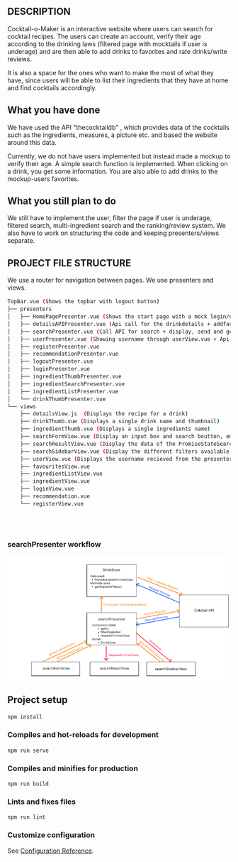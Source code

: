 ## DESCRIPTION ##
Cocktail-o-Maker is an interactive website where users can search for cocktail recipes.
The users can create an account, verify their age according to the drinking laws 
(filtered page with mocktails if user is underage)
and are then able to add drinks to favorites and rate drinks/write reviews. 

It is also a space for the ones who want to make the most of what they have, since users will be able to list their 
ingredients that they have at home and find cocktails accordingly.


## What you have done ##
We have used the API "thecocktaildb" , which provides data of the cocktails such as the ingredients, measures, a picture etc. and 
based the website around this data.

Currently, we do not have users implemented but instead made a mockup to verify their age. 
A simple search function is implemented. When clicking on a drink, you get some information. 
You are also able to add drinks to the mockup-users favorites. 

## What you still plan to do ##
We still have to implement the user, filter the page if user is underage, filtered search, multi-ingredient search and the ranking/review system.
We also have to work on structuring the code and keeping presenters/views separate. 

## PROJECT FILE STRUCTURE ##
We use a router for navigation between pages. We use presenters and views.
```bash
TopBar.vue (Shows the topbar with logout button)
├── presenters
│   ├── HomePagePresenter.vue (Shows the start page with a mock login/under 20 selector)
│   ├── detailsAPIPresenter.vue (Api call for the drinkdetails + addfavourite callback => detailsView.vue)
│   ├── searchPresenter.vue (Call API for search + display, send and get informations from the different search views)
│   ├── userPresenter.vue (Showing username through userView.vue + Api call for the favourites => drinkThumb.vue)
│   ├── registerPresenter.vue 
│   ├── recommendationPresenter.vue
│   ├── logoutPresenter.vue
│   ├── loginPresenter.vue
│   ├── ingredientThumbPresenter.vue
│   ├── ingredientSearchPresenter.vue
│   ├── ingredientListPresenter.vue
│   └── drinkThumbPresenter.vue
└── views
    ├── detailsView.js  (Displays the recipe for a drink)
    ├── drinkThumb.vue (Displays a single drink name and thumbnail)
    ├── ingredientThumb.vue (Displays a single ingredients name)
    ├── searchFormView.vue (Display an input box and search boutton, emit click and input event listeners)
    ├── searchResultView.vue (Display the data of the PromiseStateSearch saved in the component state of searchPresenter)
    ├── searchSidebarView.vue (Display the different filters available and emit an event listener when you update filters selected)
    ├── userView.vue (Displays the username recieved from the presenter)
    ├── favouritesView.vue
    ├── ingredientListView.vue
    ├── ingredientView.vue
    ├── loginView.vue
    ├── recommendation.vue
    └── registerView.vue
    
    
    
```
### searchPresenter workflow

![alt text](./searchPresenter.png)

## Project setup
```
npm install
```

### Compiles and hot-reloads for development
```
npm run serve
```

### Compiles and minifies for production
```
npm run build
```

### Lints and fixes files
```
npm run lint
```

### Customize configuration
See [Configuration Reference](https://cli.vuejs.org/config/).
